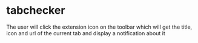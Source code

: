 # tabchecker
The user will click the extension icon on the toolbar which will get the title, icon and url of the current tab and display a notification about it

